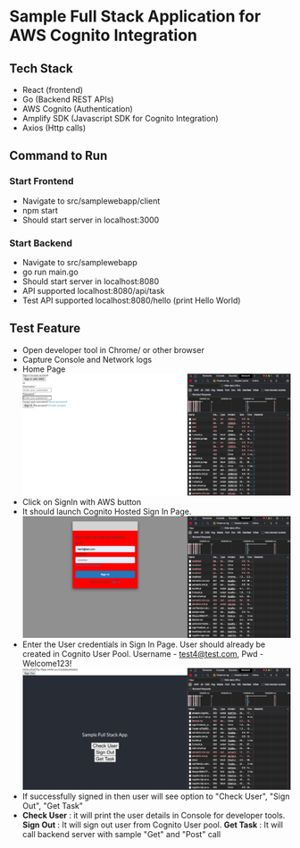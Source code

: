 # Sample Full Stack Application for AWS Cognito Integration

## Tech Stack
- React (frontend)
- Go (Backend REST APIs)
- AWS Cognito (Authentication)
- Amplify SDK (Javascript SDK for Cognito Integration)
- Axios (Http calls)


## Command to Run
### Start Frontend
- Navigate to src/samplewebapp/client
- npm start 
- Should start server in localhost:3000

### Start Backend
- Navigate to src/samplewebapp
- go run main.go
- Should start server in localhost:8080
- API supported localhost:8080/api/task
- Test API supported localhost:8080/hello (print Hello World)


## Test Feature
- Open developer tool in Chrome/ or other browser
- Capture Console and Network logs
- Home Page 
 ![Home Page](https://github.com/vikasmca05/go/blob/master/Screen%20Shot%202020-10-12%20at%2010.04.49%20PM.png)
- Click on SignIn with AWS button
- It should launch Cognito Hosted Sign In Page.
![Cognito Hosted Sign In Page](https://github.com/vikasmca05/go/blob/master/Screen%20Shot%202020-10-12%20at%2010.05.02%20PM.png)
- Enter the User credentials in Sign In Page. User should already be created in Cognito User Pool. Username - test4@test.com, Pwd - Welcome123!
![Sign In](https://github.com/vikasmca05/go/blob/master/Screen%20Shot%202020-10-12%20at%2010.05.17%20PM.png)
- If successfully signed in then user will see option to "Check User", "Sign Out", "Get Task"
- **Check User** : it will print the user details in Console for developer tools. **Sign Out** : It will sign out user from Cognito User pool. **Get Task** : It will call backend server with sample "Get" and "Post" call
